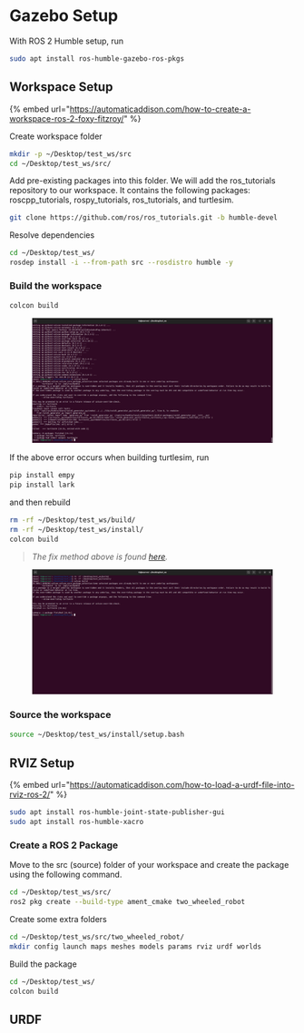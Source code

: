 # Gazebo Setup

With ROS 2 Humble setup, run

```bash
sudo apt install ros-humble-gazebo-ros-pkgs
```





## Workspace Setup

{% embed url="https://automaticaddison.com/how-to-create-a-workspace-ros-2-foxy-fitzroy/" %}

Create workspace folder

```bash
mkdir -p ~/Desktop/test_ws/src
cd ~/Desktop/test_ws/src/
```



Add pre-existing packages into this folder. We will add the ros\_tutorials repository to our workspace. It contains the following packages: roscpp\_tutorials, rospy\_tutorials, ros\_tutorials, and turtlesim.

```bash
git clone https://github.com/ros/ros_tutorials.git -b humble-devel
```



Resolve dependencies

```bash
cd ~/Desktop/test_ws/
rosdep install -i --from-path src --rosdistro humble -y
```



### Build the workspace

```bash
colcon build
```

<figure><img src="../.gitbook/assets/image (2).png" alt=""><figcaption></figcaption></figure>

If the above error occurs when building turtlesim, run

```bash
pip install empy
pip install lark
```

and then rebuild

```bash
rm -rf ~/Desktop/test_ws/build/
rm -rf ~/Desktop/test_ws/install/
colcon build
```

> _The fix method above is found_ [_here_](https://stackoverflow.com/questions/72752937/ros2-importerror-cannot-import-name-generate-py-from-rosidl-generator-py/74159022#74159022)_._

<figure><img src="../.gitbook/assets/image (3).png" alt=""><figcaption></figcaption></figure>





### Source the workspace

```bash
source ~/Desktop/test_ws/install/setup.bash
```



## RVIZ Setup

{% embed url="https://automaticaddison.com/how-to-load-a-urdf-file-into-rviz-ros-2/" %}

```bash
sudo apt install ros-humble-joint-state-publisher-gui
sudo apt install ros-humble-xacro
```

### Create a ROS 2 Package

Move to the src (source) folder of your workspace and create the package using the following command.

```bash
cd ~/Desktop/test_ws/src/
ros2 pkg create --build-type ament_cmake two_wheeled_robot
```



Create some extra folders

```bash
cd ~/Desktop/test_ws/src/two_wheeled_robot/
mkdir config launch maps meshes models params rviz urdf worlds
```



Build the package

```bash
cd ~/Desktop/test_ws/
colcon build
```





## URDF&#x20;

